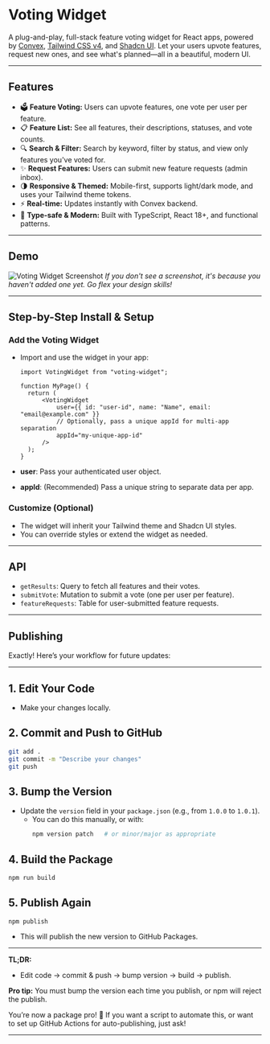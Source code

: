 # Voting Widget

A plug-and-play, full-stack feature voting widget for React apps, powered by [Convex](https://convex.dev/), [Tailwind CSS v4](https://tailwindcss.com/), and [Shadcn UI](https://ui.shadcn.com/).
Let your users upvote features, request new ones, and see what's planned—all in a beautiful, modern UI.

---

## Features

- 🗳 **Feature Voting:** Users can upvote features, one vote per user per feature.
- 📋 **Feature List:** See all features, their descriptions, statuses, and vote counts.
- 🔍 **Search & Filter:** Search by keyword, filter by status, and view only features you've voted for.
- ✨ **Request Features:** Users can submit new feature requests (admin inbox).
- 🌗 **Responsive & Themed:** Mobile-first, supports light/dark mode, and uses your Tailwind theme tokens.
- ⚡ **Real-time:** Updates instantly with Convex backend.
- 🦾 **Type-safe & Modern:** Built with TypeScript, React 18+, and functional patterns.

---

## Demo

![Voting Widget Screenshot](https://raw.githubusercontent.com/henrylevo/voting-widget/main/.github/voting-widget-demo.png)
_If you don't see a screenshot, it's because you haven't added one yet. Go flex your design skills!_

---

## Step-by-Step Install & Setup

### **Add the Voting Widget**

- Import and use the widget in your app:

  ```tsx
  import VotingWidget from "voting-widget";

  function MyPage() {
  	return (
  		<VotingWidget
  			user={{ id: "user-id", name: "Name", email: "email@example.com" }}
  			// Optionally, pass a unique appId for multi-app separation
  			appId="my-unique-app-id"
  		/>
  	);
  }
  ```

- **user**: Pass your authenticated user object.
- **appId**: (Recommended) Pass a unique string to separate data per app.

### **Customize (Optional)**

- The widget will inherit your Tailwind theme and Shadcn UI styles.
- You can override styles or extend the widget as needed.

---

## API

- `getResults`: Query to fetch all features and their votes.
- `submitVote`: Mutation to submit a vote (one per user per feature).
- `featureRequests`: Table for user-submitted feature requests.

---

## Publishing

Exactly! Here’s your workflow for future updates:

---

## 1. **Edit Your Code**

- Make your changes locally.

## 2. **Commit and Push to GitHub**

```bash
git add .
git commit -m "Describe your changes"
git push
```

## 3. **Bump the Version**

- Update the `version` field in your `package.json` (e.g., from `1.0.0` to `1.0.1`).
  - You can do this manually, or with:
    ```bash
    npm version patch   # or minor/major as appropriate
    ```

## 4. **Build the Package**

```bash
npm run build
```

## 5. **Publish Again**

```bash
npm publish
```

- This will publish the new version to GitHub Packages.

---

**TL;DR:**

- Edit code → commit & push → bump version → build → publish.

**Pro tip:**
You must bump the version each time you publish, or npm will reject the publish.

You’re now a package pro! 🚀
If you want a script to automate this, or want to set up GitHub Actions for auto-publishing, just ask!

---

